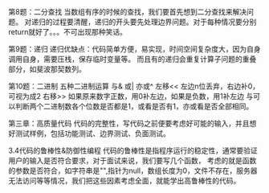 第8题：二分查找
当数组有序的时候的查找，我们要首先想到二分查找来解决问题。
对递归的过程要清醒，递归的开头要先处理边界问题。对于每种情况要分别return就好了。。。不可出现那种笑话。

第9题：递归
递归优缺点：代码简单方便，易实现，时间空间复杂度大，因为自身调用自身，需要压栈，保存临时变量等。
而且有的递归会重复计算子问题的重叠部分，如斐波那契数列。

第10题：二进制
五种二进制运算
与&
或|
亦或^
左移<<	左边n位丢弃，右边补0，可视为成2
右移>>	如果原来数字正数，用0补左边，如果是负数，用1补左边
与可以判断两个二进制数各个位数是否都是1，或看是否有1，亦或看是否全部相同。



第三章：高质量代码
代码的完整性，写代码之前便要考虑好可能的输入，并且想好测试样例，包括功能测试、边界测试、负面测试。

3.4代码的鲁棒性&防御性编程
代码的鲁棒性是指程序运行的稳定性，通常要验证用户的输入是否符合要求，对于面试来说，我们要写几个函数，
考虑的就是函数的参数是否符合，如字符串是"",指针为null，数组长度为0，文件不存在，服务器无法访问等等情况，我们把这些因素考虑全面，就能学出高鲁棒性的代码。


